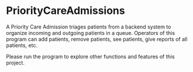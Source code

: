 # PriorityCareAdmissions
A Priority Care Admission triages patients from a backend system to organize incoming and outgoing patients in a queue. Operators of this program can add patients, remove patients, see patients, give reports of all patients, etc. 

Please run the program to explore other functions and features of this project.
